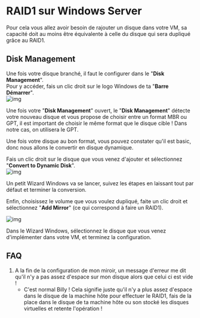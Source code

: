 # RAID1 sur Windows Server

Pour cela vous allez avoir besoin de rajouter un disque dans votre VM, sa capacité doit au moins être équivalente à celle du disque qui sera dupliqué grâce au RAID1.

## Disk Management 
Une fois votre disque branché, il faut le configurer dans le "**Disk Management**".   
Pour y accéder, fais un clic droit sur le logo Windows de ta "**Barre Démarrer**".  
![img](https://github.com/ThomasDominici/TSSR-Projet3-Groupe_1-BuildYourInfra/blob/Ressources_Images/GitHubRAID1/Capture%20d'%C3%A9cran%202023-12-14%20101117.png?raw=true)

Une fois votre "**Disk Management**" ouvert, le "**Disk Management**" détecte votre nouveau disque et vous propose de choisir entre un format MBR ou GPT, il est important de choisir le même format que le disque cible ! Dans notre cas, on utilisera le GPT.  

Une fois votre disque au bon format, vous pouvez constater qu'il est basic, donc nous allons le convertir en disque dynamique.  

Fais un clic droit sur le disque que vous venez d'ajouter et sélectionnez "**Convert to Dynamic Disk**".  
![img](https://github.com/ThomasDominici/TSSR-Projet3-Groupe_1-BuildYourInfra/blob/Ressources_Images/GitHubRAID1/Capture%20d'%C3%A9cran%202023-12-14%20101208.png?raw=true)

Un petit Wizard Windows va se lancer, suivez les étapes en laissant tout par défaut et terminer la conversion.

Enfin, choisissez le volume que vous voulez dupliqué, faite un clic droit et sélectionnez  "**Add Mirror**" (ce qui correspond à faire un RAID1).  

![img](https://github.com/ThomasDominici/TSSR-Projet3-Groupe_1-BuildYourInfra/blob/Ressources_Images/GitHubRAID1/Capture%20d'%C3%A9cran%202023-12-14%20101257.png?raw=true)

Dans le Wizard Windows, sélectionnez le disque que vous venez d'implémenter dans votre VM, et terminez la configuration.  

## FAQ
1. A la fin de la configuration de mon miroir, un message d'erreur me dit qu'il n'y a pas assez d'espace sur mon disque alors que celui ci est vide !  
	-  C'est normal Billy ! Cela signifie juste qu'il n'y a plus assez d'espace dans le disque de la machine hôte pour effectuer le RAID1, fais de la place dans le disque de ta machine hôte ou son stocké les disques virtuelles et retente l'opération !
